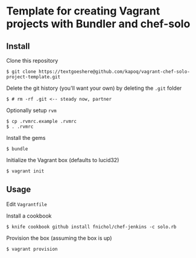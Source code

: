 # Template for creating Vagrant projects with Bundler and chef-solo

## Install

Clone this repository

    $ git clone https://textgoeshere@github.com/kapoq/vagrant-chef-solo-project-template.git

Delete the git history (you'll want your own) by deleting the `.git` folder

    $ # rm -rf .git <-- steady now, partner

Optionally setup `rvm`

    $ cp .rvmrc.example .rvmrc
    $ . .rvmrc

Install the gems

    $ bundle

Initialize the Vagrant box (defaults to lucid32)

    $ vagrant init
    
## Usage

Edit `Vagrantfile`

Install a cookbook   

    $ knife cookbook github install fnichol/chef-jenkins -c solo.rb 

Provision the box (assuming the box is up)

    $ vagrant provision
